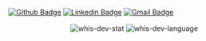[![Github Badge](https://img.shields.io/badge/-Github-000?style=flat-square&logo=Github&logoColor=white&link=https://github.com/arthur-art)](https://github.com/arthur-art)
[![Linkedin Badge](https://img.shields.io/badge/-LinkedIn-blue?style=flat-square&logo=Linkedin&logoColor=white&link=https://www.linkedin.com/in/arthur-teixeira-santos-silva-167189177/)](https://www.linkedin.com/in/arthur-teixeira-santos-silva-167189177/)
[![Gmail Badge](https://img.shields.io/badge/-Gmail-c14438?style=flat-square&logo=Gmail&logoColor=white&link=mailto:arthurteixeira.guts@gmail.com)](mailto:arthurteixeira.guts@gmail.com)






<p align="center"> 
  <img align="center" src="https://github-readme-stats.vercel.app/api?username=arthur-art&show_icons=true&include_all_commits=true&theme=tokyonight" alt="whis-dev-stat" />
  <img align="center" src="https://github-readme-stats.vercel.app/api/top-langs/?username=arthur-art&theme=tokyonight" alt="whis-dev-language" />
</p>

